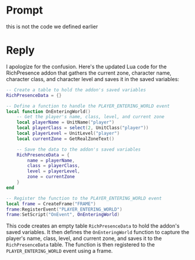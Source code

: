 # Prompt
this is not the code we defined earlier
# Reply
I apologize for the confusion. Here's the updated Lua code for the RichPresence addon that gathers the current zone, character name, character class, and character level and saves it in the saved variables:
```lua
-- Create a table to hold the addon's saved variables
RichPresenceData = {}

-- Define a function to handle the PLAYER_ENTERING_WORLD event
local function OnEnteringWorld()
    -- Get the player's name, class, level, and current zone
    local playerName = UnitName("player")
    local playerClass = select(2, UnitClass("player"))
    local playerLevel = UnitLevel("player")
    local currentZone = GetRealZoneText()

    -- Save the data to the addon's saved variables
    RichPresenceData = {
        name = playerName,
        class = playerClass,
        level = playerLevel,
        zone = currentZone
    }
end

-- Register the function to the PLAYER_ENTERING_WORLD event
local frame = CreateFrame("FRAME")
frame:RegisterEvent("PLAYER_ENTERING_WORLD")
frame:SetScript("OnEvent", OnEnteringWorld)
```
This code creates an empty table `RichPresenceData` to hold the addon's saved variables. It then defines the `OnEnteringWorld` function to capture the player's name, class, level, and current zone, and saves it to the `RichPresenceData` table. The function is then registered to the `PLAYER_ENTERING_WORLD` event using a frame.